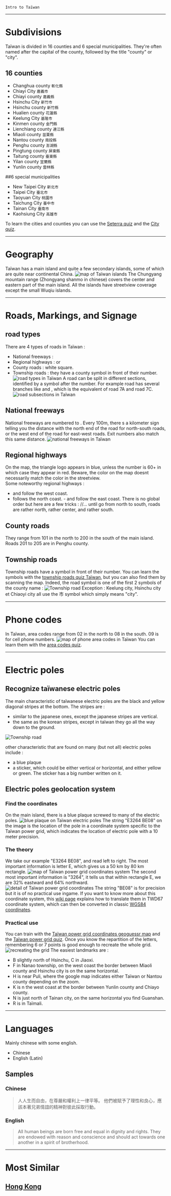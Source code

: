 `Intro to Taïwan`

---

# Subdivisions

Taïwan is divided in 16 counties and 6 special municipalities. They're often named after the capital of the county, followed by the title "county" or "city".

## 16 counties

- Changhua county `彰化縣`
- Chiayi City `嘉義市`
- Chiayi county `嘉義縣`
- Hsinchu City `新竹市`
- Hsinchu county `新竹縣`
- Hualien county `花蓮縣`
- Keelung City `基隆市`
- Kinmen county `金門縣`
- Lienchiang county `連江縣`
- Miaoli county `苗栗縣`
- Nantou county `南投縣`
- Penghu county `澎湖縣`
- Pingtung county `屏東縣`
- Taitung county `臺東縣`
- Yilan county `宜蘭縣`
- Yunlin county `雲林縣`

##6 special municipalities

- New Taipei City `新北市`
- Taipei City `臺北市`
- Taoyuan City `桃園市`
- Taichung City `臺中市`
- Tainan City `臺南市`
- Kaohsiung City `高雄市`

<CountryMap code="TWN" scale="800" />
                
To learn the cities and counties you can use the [Seterra quiz](https://www.geoguessr.com/seterra/en/vgp/3273) and the [City quiz](https://super-duper.fr/country/quizz_cities_en.php).

---

# Geography

Taïwan has a main island and quite a few secondary islands, some of which are quite near continental China.
<img src="/img/TWN/islands.png" alt="map of Taïwan islands" />
The Chungyang mountain range (Zhongyang shanmo in chinese) covers the center and eastern part of the main island.
All the islands have streetview coverage except the small Wuqiu islands.

---

# Roads, Markings, and Signage

## road types

There are 4 types of roads in Taïwan :

- National freeways : <RoadNumber style="flower" num="1" bg="green"/>
- Regional highways :<RoadNumber style="tri" num="1" bg="blue"/> or <RoadNumber style="tri" num="60" bg="red"/>
- County roads : white square.
- Township roads : they have a county symbol in front of their number.
  <img src="/img/TWN/roads.png" alt="road types in Taïwan" />
  A road can be split in different sections, identified by a symbol after the number. For example road <RoadNumber style="tri" num="7甲" bg="blue"/> has several branches like <RoadNumber style="tri" num="7丙" bg="blue"/> and , which is the equivalent of road 7A and road 7C.
  <img src="../img/TWN/subroads.png" alt="road subsections in Taïwan" />

## National freeways

National freeways are numbered <RoadNumber style="flower" num="1" bg="green"/> to <RoadNumber style="flower" num="10" bg="green"/>. Every 100m, there s a kilometer sign telling you the distance with the north end of the road for north-south roads, or the west end of the road for east-west roads. Exit numbers also match this same distance.
<img src="/img/TWN/national_highways.png" alt="national freeways in Taïwan" />

## Regional highways

On the map, the triangle logo appears in blue, unless the number is 60+ in which case they appear in red. Beware, the color on the map doesnt necessarily match the color in the streetview.  
Some noteworthy regional highways :

- <RoadNumber style="tri" num="1" bg="blue"/> and <RoadNumber style="tri" num="3" bg="blue"/> follow the west coast.
- <RoadNumber style="tri" num="2" bg="blue"/> follows the north coast. -<RoadNumber style="tri" num="9" bg="blue"/> and <RoadNumber style="tri" num="11" bg="blue"/> follow the east coast.
  There is no global order but here are a few tricks : <RoadNumber style="tri" num="2" bg="blue"/>/<RoadNumber style="tri" num="4" bg="blue"/>/<RoadNumber style="tri" num="6" bg="blue"/>... until <RoadNumber style="tri" num="26" bg="blue"/> go from north to south, <RoadNumber style="tri" num="60's" bg="red"/> roads are rather north, <RoadNumber style="tri" num="70's" bg="red"/> rather center, and <RoadNumber style="tri" num="80's" bg="red"/> rather south.

## County roads

They range from 101 in the north to 200 in the south of the main island. Roads 201 to 205 are in Penghu county.

## Township roads

Township roads have a symbol in front of their number.
You can learn the symbols with the [township roads quiz Taïwan](https://super-duper.fr/country/quiz_taiwan_roads_en.php), but you can also find them by scanning the map. Indeed, the road symbol is one of the first 2 symbols of the county name :
<img src="/img/TWN/countyroad_example.png" alt="Township road " />
Exception : Keelung city, Hsinchu city et Chiaoyi city all use the 市 symbol which simply means "city".

---

# Phone codes

In Taïwan, area codes range from 02 in the north to 08 in the south. 09 is for cell phone numbers.
<img src="/img/TWN/areacodes.png" alt="map of phone area codes in Taïwan" />
You can learn them with the [area codes quiz](https://super-duper.fr/country/quizz_tel_en.php?country=TW).

---

# Electric poles

## Recognize taïwanese electric poles

The main characteristic of taïwanese electric poles are the black and yellow diagonal stripes at the bottom. The stripes are :

- similar to the japanese ones, except the japanese stripes are vertical.
- the same as the korean stripes, except in taïwan they go all the way down to the ground.

<img src="/img/TWN/electric pole.png" alt="Township road" />

other characteristic that are found on many (but not all) electric poles include :

- a blue plaque
- a sticker, which could be either vertical or horizontal, and either yellow or green. The sticker has a big number written on it.

## Electric poles geolocation system

### Find the coordinates

On the main island, there is a blue plaque screwed to many of the electric poles.
<img src="/img/TWN/blue_plaque.png" alt="blue plaque on Taïwan electric poles" />
The string "E3264 BE08" on the image is the location of the pole in a coordinate system specific to the Taïwan power grid, which indicates the location of electric pole with a 10 meter precision.

### The theory

We take our example "E3264 BE08", and read left to right.
The most important information is letter E, which gives us a 50 km by 80 km rectangle.
<img src="../img/TWN/twd67.png" alt="map of Taïwan power grid coordinates system" />
The second most important information is "3264", it tells us that within rectangle E, we are 32% eastward and 64% northward.
<img src="../img/TWN/twd67bis.png" alt="detail of Taïwan power grid coordinates" />
The string "BE08" is for precision but it is of no practical use ingame.
If you want to know more about this coordinate system, this [wiki page](https://wiki.osgeo.org/wiki/Taiwan_Power_Company_grid) explains how to translate them in TWD67 coordinate system, which can then be converted in classic [WGS84 coordinates](https://mygeodata.cloud/cs2cs/).

### Practical use

You can train with the [Taïwan power grid coordinates geoguessr map](https://www.geoguessr.com/maps/630f95ff91121015c983c4a0) and the [Taïwan power grid quiz](https://super-duper.fr/country/quiz_taiwanpower_en.php).
Once you know the repartition of the letters, remembering 6 or 7 points is good enough to recreate the whole grid.
<img src="/img/TWN/grid.png" alt="recreating the grid" />
The easiest landmarks are :

- B slightly north of Hsinchu, C in Jiaoxi.
- F in Nanao township, on the west coast the border between Miaoli county and Hsinchu city is on the same horizontal.
- H is near Puli, where the google map indicates either Taïwan or Nantou county depending on the zoom.
- K is n the west coast at the border between Yunlin county and Chiayo county.
- N is just north of Tainan city, on the same horizontal you find Guanshan.
- R is in Taïmali.

---

# Languages

Mainly chinese with some english.

- Chinese
- English (Latin)

## Samples

### Chinese

> 人人生而自由，在尊嚴和權利上一律平等。 他們被賦予了理性和良心，應該本著兄弟情誼的精神對彼此採取行動。

### English

> All human beings are born free and equal in dignity and rights. They are endowed with reason and conscience and should act towards one another in a spirit of brotherhood.

---

# Most Similar

## [Hong Kong](/countries/HKJ)
